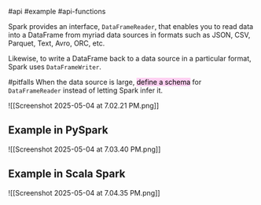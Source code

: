 #api #example #api-functions 

Spark provides an interface, `DataFrameReader`, that enables you to read data into a DataFrame from myriad data sources in formats such as JSON, CSV, Parquet, Text, Avro, ORC, etc. 

Likewise, to write a DataFrame back to a data source in a particular format, Spark uses `DataFrameWriter`.

#pitfalls 
When the data source is large, <mark style="background: #FFB8EBA6;">define a schema</mark> for `DataFrameReader` instead of letting Spark infer it.

![[Screenshot 2025-05-04 at 7.02.21 PM.png]]

## Example in PySpark

![[Screenshot 2025-05-04 at 7.03.40 PM.png]]
## Example in Scala Spark
![[Screenshot 2025-05-04 at 7.04.35 PM.png]]